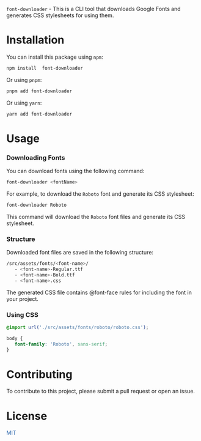 
`font-downloader` - This is a CLI tool that downloads Google Fonts and generates CSS stylesheets for using them.

# Installation

You can install this package using `npm`:

```sh
npm install  font-downloader

```
 Or using `pnpm`:

```sh
pnpm add font-downloader

```

Or using `yarn`:

```sh
yarn add font-downloader
```

# Usage

### Downloading Fonts

You can download fonts using the following command:
```sh
font-downloader <fontName>
```

For example, to download the `Roboto` font and generate its CSS stylesheet:

```sh
font-downloader Roboto
```
This command will download the `Roboto` font files and generate its CSS stylesheet.


### Structure
 Downloaded font files are saved in the following structure:

 ```sh
/src/assets/fonts/<font-name>/
    - <font-name>-Regular.ttf
    - <font-name>-Bold.ttf
    - <font-name>.css
 ```

 The generated CSS file contains @font-face rules for including the font in your project.

 ### Using CSS

 ```css
@import url('./src/assets/fonts/roboto/roboto.css');

body {
    font-family: 'Roboto', sans-serif;
}
 ```


# Contributing

To contribute to this project, please submit a pull request or open an issue.


# License

<span style="color : #2964AA">MIT</span>
